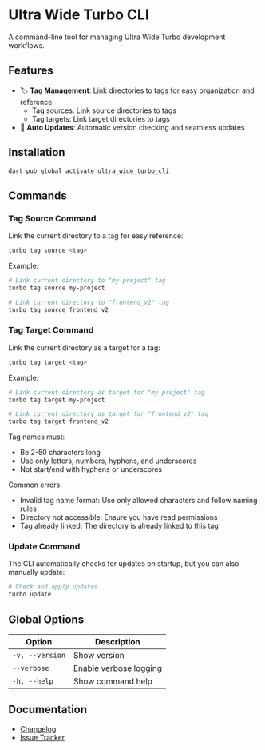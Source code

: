 # Ultra Wide Turbo CLI

A command-line tool for managing Ultra Wide Turbo development workflows.

## Features

- 🏷️ **Tag Management**: Link directories to tags for easy organization and reference
  - Tag sources: Link source directories to tags
  - Tag targets: Link target directories to tags
- 🔄 **Auto Updates**: Automatic version checking and seamless updates

## Installation

```bash
dart pub global activate ultra_wide_turbo_cli
```

## Commands

### Tag Source Command

Link the current directory to a tag for easy reference:

```bash
turbo tag source <tag>
```

Example:
```bash
# Link current directory to "my-project" tag
turbo tag source my-project

# Link current directory to "frontend_v2" tag
turbo tag source frontend_v2
```

### Tag Target Command

Link the current directory as a target for a tag:

```bash
turbo tag target <tag>
```

Example:
```bash
# Link current directory as target for "my-project" tag
turbo tag target my-project

# Link current directory as target for "frontend_v2" tag
turbo tag target frontend_v2
```

Tag names must:
- Be 2-50 characters long
- Use only letters, numbers, hyphens, and underscores
- Not start/end with hyphens or underscores

Common errors:
- Invalid tag name format: Use only allowed characters and follow naming rules
- Directory not accessible: Ensure you have read permissions
- Tag already linked: The directory is already linked to this tag

### Update Command

The CLI automatically checks for updates on startup, but you can also manually update:

```bash
# Check and apply updates
turbo update
```

## Global Options

| Option | Description |
|--------|-------------|
| `-v, --version` | Show version |
| `--verbose` | Enable verbose logging |
| `-h, --help` | Show command help |

## Documentation

- [Changelog](CHANGELOG.md)
- [Issue Tracker](https://github.com/ultrawideturbodev/ultra_wide_turbo_cli/issues)